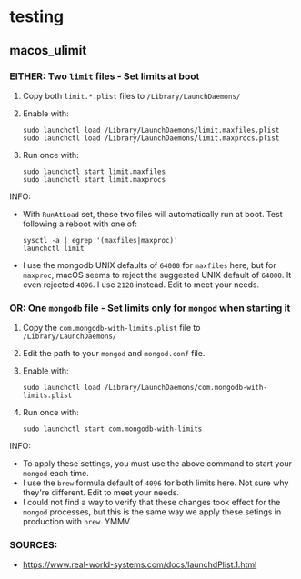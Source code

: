 # testing

## macos_ulimit

### EITHER: Two `limit` files - Set limits at boot

1. Copy both `limit.*.plist` files to `/Library/LaunchDaemons/`

2. Enable with:

   ```
   sudo launchctl load /Library/LaunchDaemons/limit.maxfiles.plist
   sudo launchctl load /Library/LaunchDaemons/limit.maxprocs.plist
   ```

3. Run once with:

   ```
   sudo launchctl start limit.maxfiles
   sudo launchctl start limit.maxprocs
   ```

INFO:
- With `RunAtLoad` set, these two files will automatically run at boot. Test following a reboot with one of:

  ```
  sysctl -a | egrep '(maxfiles|maxproc)'
  launchctl limit
  ```

- I use the mongodb UNIX defaults of `64000` for `maxfiles` here, but for `maxproc`, macOS seems to reject the suggested UNIX default of `64000`. It even rejected `4096`. I use `2128` instead. Edit to meet your needs.


### OR: One `mongodb` file - Set limits only for `mongod` when starting it

1. Copy the `com.mongodb-with-limits.plist` file to `/Library/LaunchDaemons/`

2. Edit the path to your `mongod` and `mongod.conf` file.

3. Enable with:

   ```
   sudo launchctl load /Library/LaunchDaemons/com.mongodb-with-limits.plist
   ```

4. Run once with:

   ```
   sudo launchctl start com.mongodb-with-limits
   ```

INFO:
- To apply these settings, you must use the above command to start your `mongod` each time. 
- I use the `brew` formula default of `4096` for both limits here. Not sure why they're different. Edit to meet your needs.
- I could not find a way to verify that these changes took effect for the `mongod` processes, but this is the same way we apply these setings in production with `brew`. YMMV.

### SOURCES:
- https://www.real-world-systems.com/docs/launchdPlist.1.html
